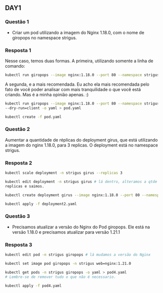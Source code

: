 ## DAY1

### Questão 1

- Criar um pod utilizando a imagem do Nginx 1.18.0, com o nome de giropops no namespace strigus.


### Resposta 1
Nesse caso, temos duas formas.
A primeira, utilizando somente a linha de comando:

```bash
kubectl run giropops --image nginx:1.18.0 --port 80 --namespace strigus
```

A segunda, e a mais recomendada. Eu acho ela mais recomendada pelo fato de você
poder analisar com mais tranquilidade o que você está criando. Mas é a minha
opinião apenas. :)

```bash
kubectl run giropops --image nginx:1.18.0 --port 80 --namespace strigus
--dry-run=client -o yaml > pod.yaml

kubectl create -f pod.yaml
```

### Questão 2

Aumentar a quantidade de réplicas do deployment girus, que está utilizando a
imagem do nginx 1.18.0, para 3 replicas. O deployment está no namespace strigus.


### Resposta 2

```bash
kubectl scale deployment -n strigus girus --replicas 3
```

```bash
kubectl edit deployment -n strigus girus # lá dentro, alteramos a qtde de
replicas e saimos.
```

```bash
kubectl create deployment girus --image nginx:1.18.0 --port 80 --namespace strigus --replicas 3  --dry-run=client -o yaml > deployment2.yaml

kubectl apply -f deployment2.yaml
```


### Questão 3

- Precisamos atualizar a versão do Nginx do Pod giropops. Ele está na versão
  1.18.0 e precisamos atualizar para versão 1.21.1 


### Resposta 3

```bash
kubectl edit pod -n strigus giropops # lá mudamos a versão do Nginx
```

```bash
kubectl set image pod giropops -n strigus web=nginx:1.21.0
```

```bash
kubectl get pods -n strigus giropops -o yaml > pod4.yaml
# Lembre-se de remover tudo o que não é necessario.

kubectl apply -f pod4.yaml
```
